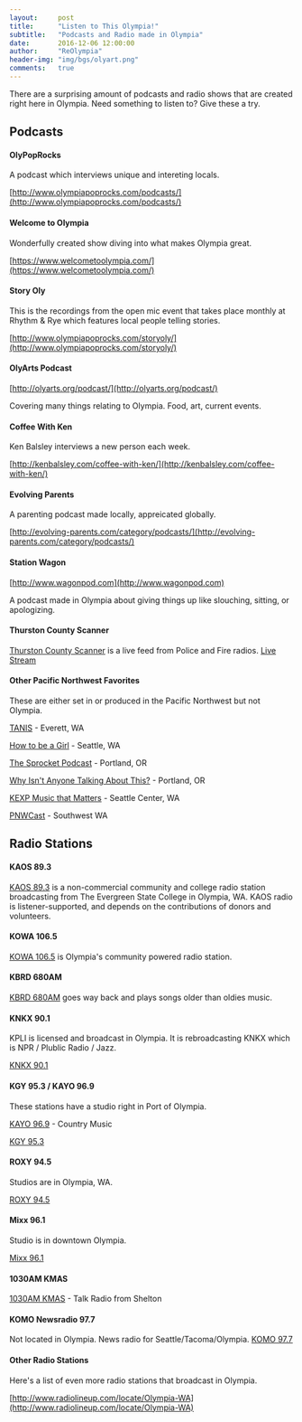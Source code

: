 ```yaml
---
layout:     post
title:      "Listen to This Olympia!"
subtitle:   "Podcasts and Radio made in Olympia"
date:       2016-12-06 12:00:00
author:     "ReOlympia"
header-img: "img/bgs/olyart.png"
comments: 	true
---
```


There are a surprising amount of podcasts and radio shows that are created right here in Olympia. Need something to listen to? Give these a try.


## Podcasts





#### OlyPopRocks

A podcast which interviews unique and intereting locals.

<i class="fa fa-volume-up" aria-hidden="true"></i> [http://www.olympiapoprocks.com/podcasts/](http://www.olympiapoprocks.com/podcasts/)


#### Welcome to Olympia

Wonderfully created show diving into what makes Olympia great.

<i class="fa fa-volume-up" aria-hidden="true"></i> [https://www.welcometoolympia.com/](https://www.welcometoolympia.com/)



#### Story Oly

This is the recordings from the open mic event that takes place monthly at Rhythm & Rye which features local people telling stories.

<i class="fa fa-volume-up" aria-hidden="true"></i> [http://www.olympiapoprocks.com/storyoly/](http://www.olympiapoprocks.com/storyoly/)


#### OlyArts Podcast
<i class="fa fa-volume-up" aria-hidden="true"></i> [http://olyarts.org/podcast/](http://olyarts.org/podcast/)

Covering many things relating to Olympia. Food, art, current events.

#### Coffee With Ken

Ken Balsley interviews a new person each week.

<i class="fa fa-volume-up" aria-hidden="true"></i> [http://kenbalsley.com/coffee-with-ken/](http://kenbalsley.com/coffee-with-ken/)

#### Evolving Parents

A parenting podcast made locally, appreicated globally.

<i class="fa fa-volume-up" aria-hidden="true"></i> [http://evolving-parents.com/category/podcasts/](http://evolving-parents.com/category/podcasts/)

#### Station Wagon
<i class="fa fa-volume-up" aria-hidden="true"></i> [http://www.wagonpod.com](http://www.wagonpod.com)

A podcast made in Olympia about giving things up like slouching, sitting, or apologizing.

#### Thurston County Scanner

<i class="fa fa-volume-up" aria-hidden="true"></i> [Thurston County Scanner](http://irlab.com/scanner) is a live feed from Police and Fire radios. <i class="fa fa-volume-up" aria-hidden="true"></i> [Live Stream](http://www.broadcastify.com/listen/feed/4126/?rl=rr)

#### Other Pacific Northwest Favorites

These are either set in or produced in the Pacific Northwest but not Olympia.

<i class="fa fa-volume-up" aria-hidden="true"></i> [TANIS](http://www.tanispodcast.com/) - Everett, WA

<i class="fa fa-volume-up" aria-hidden="true"></i> [How to be a Girl](http://www.howtobeagirlpodcast.com/) - Seattle, WA

<i class="fa fa-volume-up" aria-hidden="true"></i> [The Sprocket Podcast](https://www.thepodcasthost.com/thesprocketpodcast/) - Portland, OR

<i class="fa fa-volume-up" aria-hidden="true"></i> [Why Isn't Anyone Talking About This?](http://whyisntanyone.com/) - Portland, OR

<i class="fa fa-volume-up" aria-hidden="true"></i> [KEXP Music that Matters](http://feeds.kexp.org/kexp/musicthatmatters) - Seattle Center, WA

<i class="fa fa-volume-up" aria-hidden="true"></i> [PNWCast](http://www.pnwcast.com) - Southwest WA




## Radio Stations

#### KAOS 89.3

<i class="fa fa-volume-up" aria-hidden="true"></i> [KAOS 89.3](http://kaosradio.org/) is a non-commercial community and college radio station broadcasting from The Evergreen State College in Olympia, WA. KAOS radio is listener-supported, and depends on the contributions of donors and volunteers.

#### KOWA 106.5

<i class="fa fa-volume-up" aria-hidden="true"></i> [KOWA 106.5](http://kowalp.org/listen/) is Olympia's community powered radio station.

#### KBRD 680AM

<i class="fa fa-volume-up" aria-hidden="true"></i> [KBRD 680AM](http://kbrd.org/) goes way back and plays songs older than oldies music.


#### KNKX 90.1
KPLI is licensed and broadcast in Olympia. It is rebroadcasting KNKX which is NPR / Plublic Radio / Jazz.

<i class="fa fa-volume-up" aria-hidden="true"></i> [KNKX 90.1](http://knkx.org/)

#### KGY 95.3 / KAYO 96.9

These stations have a studio right in Port of Olympia.

<i class="fa fa-volume-up" aria-hidden="true"></i> [KAYO 96.9](http://www.kayofm.com) - Country Music

<i class="fa fa-volume-up" aria-hidden="true"></i> [KGY 95.3](http://www.kgyfm.com/)

#### ROXY 94.5

Studios are in Olympia, WA.

<i class="fa fa-volume-up" aria-hidden="true"></i> [ROXY 94.5](http://945roxy.com/)


#### Mixx 96.1

Studio is in downtown Olympia.

<i class="fa fa-volume-up" aria-hidden="true"></i> [Mixx 96.1](http://mixx96.com/)

#### 1030AM KMAS

<i class="fa fa-volume-up" aria-hidden="true"></i> [1030AM KMAS](http://www.ifiberonenewsradio.com/radio/) - Talk Radio from Shelton


#### KOMO Newsradio 97.7

Not located in Olympia. News radio for Seattle/Tacoma/Olympia.
<i class="fa fa-volume-up" aria-hidden="true"></i> [KOMO 97.7](http://komonews.com/) 




#### Other Radio Stations

Here's a list of even more radio stations that broadcast in Olympia.

<i class="fa fa-volume-up" aria-hidden="true"></i> [http://www.radiolineup.com/locate/Olympia-WA](http://www.radiolineup.com/locate/Olympia-WA)
